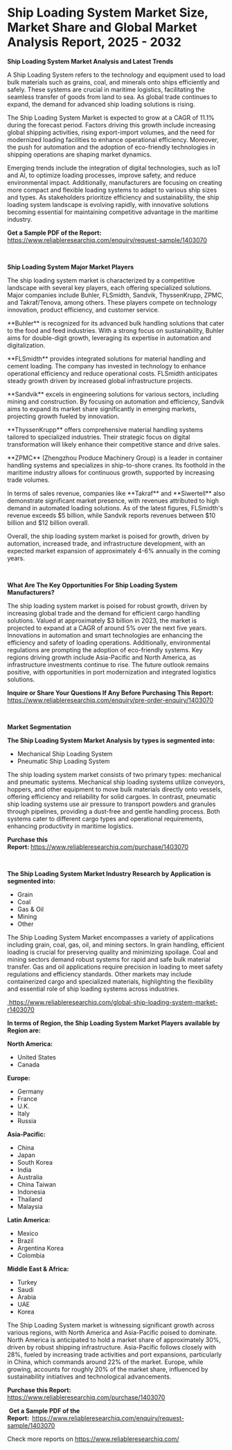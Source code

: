 <p><h1>Ship Loading System Market Size, Market Share and Global Market Analysis Report, 2025 - 2032</h1></p><p><strong>Ship Loading System Market Analysis and Latest Trends</strong></p>
<p><p>A Ship Loading System refers to the technology and equipment used to load bulk materials such as grains, coal, and minerals onto ships efficiently and safely. These systems are crucial in maritime logistics, facilitating the seamless transfer of goods from land to sea. As global trade continues to expand, the demand for advanced ship loading solutions is rising.</p><p>The Ship Loading System Market is expected to grow at a CAGR of 11.1% during the forecast period. Factors driving this growth include increasing global shipping activities, rising export-import volumes, and the need for modernized loading facilities to enhance operational efficiency. Moreover, the push for automation and the adoption of eco-friendly technologies in shipping operations are shaping market dynamics. </p><p>Emerging trends include the integration of digital technologies, such as IoT and AI, to optimize loading processes, improve safety, and reduce environmental impact. Additionally, manufacturers are focusing on creating more compact and flexible loading systems to adapt to various ship sizes and types. As stakeholders prioritize efficiency and sustainability, the ship loading system landscape is evolving rapidly, with innovative solutions becoming essential for maintaining competitive advantage in the maritime industry.</p></p>
<p><strong>Get a Sample PDF of the Report:&nbsp;</strong> <a href="https://www.reliableresearchiq.com/enquiry/request-sample/1403070?utm_campaign=1900&utm_medium=2&utm_source=Github&utm_content=ia&utm_term=12012025&utm_id=ship-loading-system">https://www.reliableresearchiq.com/enquiry/request-sample/1403070</a></p>
<p>&nbsp;</p>
<p><strong>Ship Loading System Major Market Players</strong></p>
<p><p>The ship loading system market is characterized by a competitive landscape with several key players, each offering specialized solutions. Major companies include Buhler, FLSmidth, Sandvik, ThyssenKrupp, ZPMC, and Takraf/Tenova, among others. These players compete on technology innovation, product efficiency, and customer service.</p><p>**Buhler** is recognized for its advanced bulk handling solutions that cater to the food and feed industries. With a strong focus on sustainability, Buhler aims for double-digit growth, leveraging its expertise in automation and digitalization.</p><p>**FLSmidth** provides integrated solutions for material handling and cement loading. The company has invested in technology to enhance operational efficiency and reduce operational costs. FLSmidth anticipates steady growth driven by increased global infrastructure projects.</p><p>**Sandvik** excels in engineering solutions for various sectors, including mining and construction. By focusing on automation and efficiency, Sandvik aims to expand its market share significantly in emerging markets, projecting growth fueled by innovation.</p><p>**ThyssenKrupp** offers comprehensive material handling systems tailored to specialized industries. Their strategic focus on digital transformation will likely enhance their competitive stance and drive sales.</p><p>**ZPMC** (Zhengzhou Produce Machinery Group) is a leader in container handling systems and specializes in ship-to-shore cranes. Its foothold in the maritime industry allows for continuous growth, supported by increasing trade volumes.</p><p>In terms of sales revenue, companies like **Takraf** and **Siwertell** also demonstrate significant market presence, with revenues attributed to high demand in automated loading solutions. As of the latest figures, FLSmidth's revenue exceeds $5 billion, while Sandvik reports revenues between $10 billion and $12 billion overall.</p><p>Overall, the ship loading system market is poised for growth, driven by automation, increased trade, and infrastructure development, with an expected market expansion of approximately 4-6% annually in the coming years.</p></p>
<p>&nbsp;</p>
<p><strong>What Are The Key Opportunities For Ship Loading System Manufacturers?</strong></p>
<p><p>The ship loading system market is poised for robust growth, driven by increasing global trade and the demand for efficient cargo handling solutions. Valued at approximately $3 billion in 2023, the market is projected to expand at a CAGR of around 5% over the next five years. Innovations in automation and smart technologies are enhancing the efficiency and safety of loading operations. Additionally, environmental regulations are prompting the adoption of eco-friendly systems. Key regions driving growth include Asia-Pacific and North America, as infrastructure investments continue to rise. The future outlook remains positive, with opportunities in port modernization and integrated logistics solutions.</p></p>
<p><strong>Inquire or Share Your Questions If Any Before Purchasing This Report:</strong> <a href="https://www.reliableresearchiq.com/enquiry/pre-order-enquiry/1403070?utm_campaign=1900&utm_medium=2&utm_source=Github&utm_content=ia&utm_term=12012025&utm_id=ship-loading-system">https://www.reliableresearchiq.com/enquiry/pre-order-enquiry/1403070</a></p>
<p>&nbsp;</p>
<p><strong>Market Segmentation</strong></p>
<p><strong>The Ship Loading System Market Analysis by types is segmented into:</strong></p>
<p><ul><li>Mechanical Ship Loading System</li><li>Pneumatic Ship Loading System</li></ul></p>
<p><p>The ship loading system market consists of two primary types: mechanical and pneumatic systems. Mechanical ship loading systems utilize conveyors, hoppers, and other equipment to move bulk materials directly onto vessels, offering efficiency and reliability for solid cargoes. In contrast, pneumatic ship loading systems use air pressure to transport powders and granules through pipelines, providing a dust-free and gentle handling process. Both systems cater to different cargo types and operational requirements, enhancing productivity in maritime logistics.</p></p>
<p><strong>Purchase this Report:&nbsp;</strong><a href="https://www.reliableresearchiq.com/purchase/1403070?utm_campaign=1900&utm_medium=2&utm_source=Github&utm_content=ia&utm_term=12012025&utm_id=ship-loading-system">https://www.reliableresearchiq.com/purchase/1403070</a></p>
<p>&nbsp;</p>
<p><strong>The Ship Loading System Market Industry Research by Application is segmented into:</strong></p>
<p><ul><li>Grain</li><li>Coal</li><li>Gas & Oil</li><li>Mining</li><li>Other</li></ul></p>
<p><p>The Ship Loading System Market encompasses a variety of applications including grain, coal, gas, oil, and mining sectors. In grain handling, efficient loading is crucial for preserving quality and minimizing spoilage. Coal and mining sectors demand robust systems for rapid and safe bulk material transfer. Gas and oil applications require precision in loading to meet safety regulations and efficiency standards. Other markets may include containerized cargo and specialized materials, highlighting the flexibility and essential role of ship loading systems across industries.</p></p>
<p><a href="https://www.reliableresearchiq.com/global-ship-loading-system-market-r1403070?utm_campaign=1900&utm_medium=2&utm_source=Github&utm_content=ia&utm_term=12012025&utm_id=ship-loading-system">&nbsp;https://www.reliableresearchiq.com/global-ship-loading-system-market-r1403070</a></p>
<p><strong>In terms of Region, the Ship Loading System Market Players available by Region are:</strong></p>
<p>
    <p> <strong> North America: </strong>
        <ul>
            <li>United States</li>
            <li>Canada</li>
        </ul>
        </p> 
    <p> <strong> Europe: </strong>
        <ul>
            <li>Germany</li>
            <li>France</li>
            <li>U.K.</li>
            <li>Italy</li>
            <li>Russia</li>
        </ul>
        </p> 
    <p> <strong> Asia-Pacific: </strong>
        <ul>
            <li>China</li>
            <li>Japan</li>
            <li>South Korea</li>
            <li>India</li>
            <li>Australia</li>
            <li>China Taiwan</li>
            <li>Indonesia</li>
            <li>Thailand</li>
            <li>Malaysia</li>
        </ul>
        </p> 
    <p> <strong> Latin America: </strong>
        <ul>
            <li>Mexico</li>
            <li>Brazil</li>
            <li>Argentina Korea</li>
            <li>Colombia</li>
        </ul>
        </p> 
    <p> <strong> Middle East & Africa: </strong>
        <ul>
            <li>Turkey</li>
            <li>Saudi</li>
            <li>Arabia</li>
            <li>UAE</li>
            <li>Korea</li>
        </ul>
    </p>
    </p>
<p><p>The Ship Loading System market is witnessing significant growth across various regions, with North America and Asia-Pacific poised to dominate. North America is anticipated to hold a market share of approximately 30%, driven by robust shipping infrastructure. Asia-Pacific follows closely with 28%, fueled by increasing trade activities and port expansions, particularly in China, which commands around 22% of the market. Europe, while growing, accounts for roughly 20% of the market share, influenced by sustainability initiatives and technological advancements.</p></p>
<p><strong>Purchase this Report: </strong><a href="https://www.reliableresearchiq.com/purchase/1403070?utm_campaign=1900&utm_medium=2&utm_source=Github&utm_content=ia&utm_term=12012025&utm_id=ship-loading-system">https://www.reliableresearchiq.com/purchase/1403070</a></p>
<p>&nbsp;<strong>Get a Sample PDF of the Report:&nbsp;&nbsp;</strong><a href="https://www.reliableresearchiq.com/enquiry/request-sample/1403070?utm_campaign=1900&utm_medium=2&utm_source=Github&utm_content=ia&utm_term=12012025&utm_id=ship-loading-system">https://www.reliableresearchiq.com/enquiry/request-sample/1403070</a></p>
<p><strong></strong></p>
<p>Check more reports on <a href="https://www.reliableresearchiq.com/?utm_campaign=1900&utm_medium=2&utm_source=Github&utm_content=ia&utm_term=12012025&utm_id=ship-loading-system">https://www.reliableresearchiq.com/</a></p>